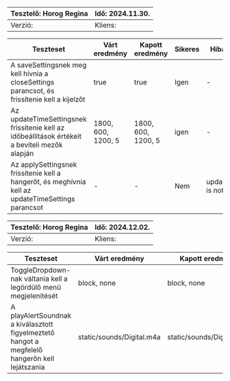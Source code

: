 | Tesztelő:  Horog Regina | Idő:  2024.11.30. |
|-------------------------|-------------------|
| Verzió:                 | Kliens:           |


| Teszteset | Várt eredmény | Kapott eredmény | Sikeres | Hibaüzenet | Megjegyzés                                   |
|------------------------------------------------------------------------------------|---------------|-----------------|---------|------------|----------------------------------------------|
|   A saveSettingsnek meg kell hívnia a closeSettings parancsot, és frissítenie kell a kijelzőt    |     true      |     true        |   Igen  |      -     | -                                            |
|   Az updateTimeSettingsnek frissítenie kell az időbeállítások értékeit a beviteli mezők alapján    |     1800, 600, 1200, 5      |    1800, 600, 1200, 5         |  igen   |      -     | -                                            |
|   Az applySettingsnek frissítenie kell a hangerőt, és meghívnia kell az updateTimeSettings parancsot   |     -    |   -   |  Nem   |   updateDisplay is not defined| ReferenceError: updateDisplay is not defined |      -     |


| Tesztelő: Horog Regina | Idő: 2024.12.02. |
|------------------------|------------------|
| Verzió:                | Kliens:          |

| Teszteset | Várt eredmény | Kapott eredmény | Sikeres | Hibaüzenet | Megjegyzés |
|------------------------------------------------------------------------------------|---------------|-----------------|---------|------------|------------|
|   ToggleDropdown-nak váltania kell a legördülő menü megjelenítését     |      block, none    |      block, none        |  Igen   |     -    |      -     |
|   A playAlertSoundnak a kiválasztott figyelmeztető hangot a megfelelő hangerőn kell lejátszania     |    static/sounds/Digital.m4a       |    static/sounds/Digital.m4a         |   Igen   |      -     |      -     |


